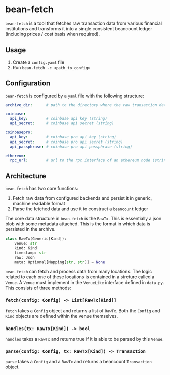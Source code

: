 # bean-fetch

`bean-fetch` is a tool that fetches raw transaction data from various financial institutions and
transforms it into a single consistent beancount ledger (including prices / cost basis when
required).

## Usage

1. Create a `config.yaml` file
1. Run `bean-fetch -c <path_to_config>`

## Configuration

`bean-fetch` is configured by a `yaml` file with the following structure:

```yaml
archive_dir:      # path to the directory where the raw transaction data will be persisted

coinbase:
  api_key:        # coinbase api key (string)
  api_secret:     # coinbase api secret (string)

coinbasepro:
  api_key:        # coinbase pro api key (string)
  api_secret:     # coinbase pro api secret (string)
  api_passphrase: # coinbase pro api passphrase (string)

ethereum:
  rpc_url:        # url to the rpc interface of an ethereum node (string)
```

## Architecture

`bean-fetch` has two core functions:

1. Fetch raw data from configured backends and persist it in generic, machine readable format
2. Parse the fetched data and use it to construct a `beancount` ledger

The core data structure in `bean-fetch` is the `RawTx`. This is essentially a json blob with some
metadata attached. This is the format in which data is persisted in the archive.

```python
class RawTx(Generic[Kind]):
    venue: str
    kind: Kind
    timestamp: str
    raw: Json
    meta: Optional[Mapping[str, str]] = None
```

`bean-fetch` can fetch and process data from many locations. The logic related to each one of these
locations is contained in a strcture called a `Venue`. A `Venue` must implement in the `VenueLike`
interface defined in `data.py`. This consists of three methods:

### `fetch(config: Config) -> List[RawTx[Kind]]`

`fetch` takes a `Config` object and returns a list of `RawTx`. Both the `Config` and `Kind` objects
are defined within the venue themselves.

### `handles(tx: RawTx[Kind]) -> bool`

`handles` takes a `RawTx` and returns true if it is able to be parsed by this `Venue`.

### `parse(config: Config, tx: RawTx[Kind]) -> Transaction`

`parse` takes a `Config` and a `RawTx` and returns a beancount `Transaction` object.
